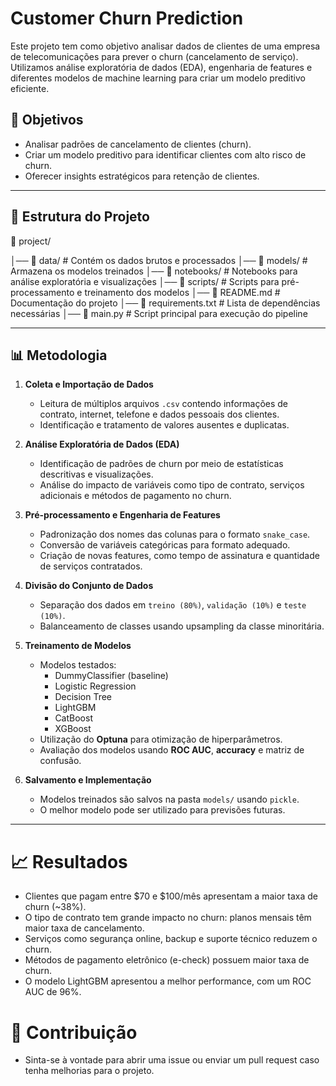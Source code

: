 # Customer Churn Prediction

Este projeto tem como objetivo analisar dados de clientes de uma empresa de telecomunicações para prever o churn (cancelamento de serviço). Utilizamos análise exploratória de dados (EDA), engenharia de features e diferentes modelos de machine learning para criar um modelo preditivo eficiente.

## 📌 Objetivos

- Analisar padrões de cancelamento de clientes (churn).
- Criar um modelo preditivo para identificar clientes com alto risco de churn.
- Oferecer insights estratégicos para retenção de clientes.

---

## 📂 Estrutura do Projeto

📂 project/

 │── 📁 data/            # Contém os dados brutos e processados
 │── 📁 models/          # Armazena os modelos treinados
 │── 📁 notebooks/       # Notebooks para análise exploratória e visualizações
 │── 📁 scripts/         # Scripts para pré-processamento e treinamento dos modelos
 │── 📄 README.md        # Documentação do projeto
 │── 📄 requirements.txt # Lista de dependências necessárias
 │── 📄 main.py          # Script principal para execução do pipeline


---

## 📊 Metodologia

1. **Coleta e Importação de Dados**
   - Leitura de múltiplos arquivos `.csv` contendo informações de contrato, internet, telefone e dados pessoais dos clientes.
   - Identificação e tratamento de valores ausentes e duplicatas.

2. **Análise Exploratória de Dados (EDA)**
   - Identificação de padrões de churn por meio de estatísticas descritivas e visualizações.
   - Análise do impacto de variáveis como tipo de contrato, serviços adicionais e métodos de pagamento no churn.

3. **Pré-processamento e Engenharia de Features**
   - Padronização dos nomes das colunas para o formato `snake_case`.
   - Conversão de variáveis categóricas para formato adequado.
   - Criação de novas features, como tempo de assinatura e quantidade de serviços contratados.

4. **Divisão do Conjunto de Dados**
   - Separação dos dados em `treino (80%)`, `validação (10%)` e `teste (10%)`.
   - Balanceamento de classes usando upsampling da classe minoritária.

5. **Treinamento de Modelos**
   - Modelos testados:
     - DummyClassifier (baseline)
     - Logistic Regression
     - Decision Tree
     - LightGBM
     - CatBoost
     - XGBoost
   - Utilização do **Optuna** para otimização de hiperparâmetros.
   - Avaliação dos modelos usando **ROC AUC**, **accuracy** e matriz de confusão.

6. **Salvamento e Implementação**
   - Modelos treinados são salvos na pasta `models/` usando `pickle`.
   - O melhor modelo pode ser utilizado para previsões futuras.

---

# 📈 Resultados
  - Clientes que pagam entre $70 e $100/mês apresentam a maior taxa de churn (~38%).
  - O tipo de contrato tem grande impacto no churn: planos mensais têm maior taxa de cancelamento.
  - Serviços como segurança online, backup e suporte técnico reduzem o churn.
  - Métodos de pagamento eletrônico (e-check) possuem maior taxa de churn.
  - O modelo LightGBM apresentou a melhor performance, com um ROC AUC de 96%.

# 📄 Contribuição
  - Sinta-se à vontade para abrir uma issue ou enviar um pull request caso tenha melhorias para o projeto.



